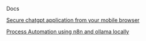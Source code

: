 Docs

[Secure chatgpt application from your mobile browser](chatgpt%20application/README.md)

[Process Automation using n8n and ollama locally](process%20automation/README.md)


